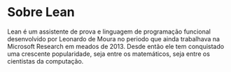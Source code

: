 # Sobre Lean

Lean é um assistente de prova e linguagem de programação funcional desenvolvido por Leonardo de Moura no periodo que ainda trabalhava na Microsoft Research em meados de 2013. 
Desde então ele tem conquistado uma crescente popularidade, seja entre os matemáticos, seja entre os cientistas da computação.
